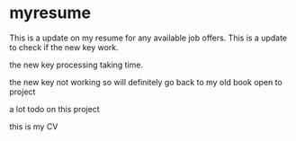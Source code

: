 # myresume
This is a update on my resume for any available job offers.
This is a update to check if the new key work.

the new key processing taking time.

the new key not working so will definitely go back to my old book 
open to project 

a lot todo on this project

this is my CV
